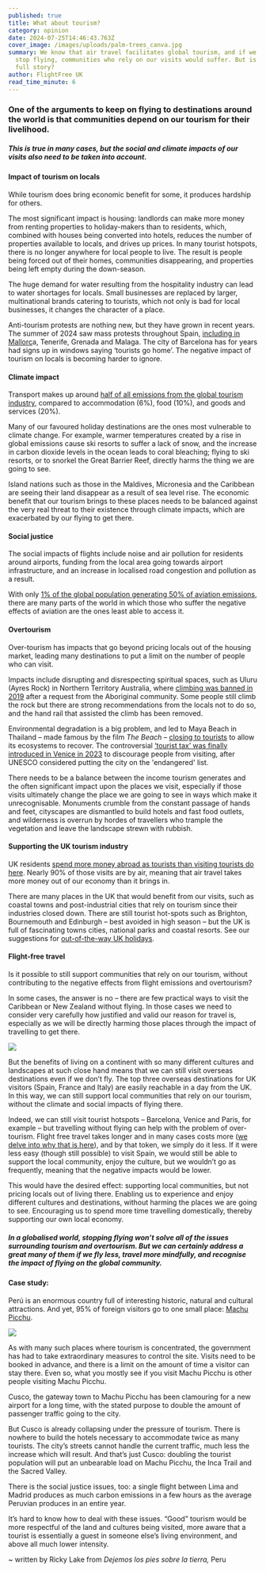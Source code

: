 ```yaml
---
published: true
title: What about tourism?
category: opinion
date: 2024-07-25T14:46:43.763Z
cover_image: /images/uploads/palm-trees_canva.jpg
summary: We know that air travel facilitates global tourism, and if we were to
  stop flying, communities who rely on our visits would suffer. But is that the
  full story?
author: FlightFree UK
read_time_minute: 6
---
```

### One of the arguments to keep on flying to destinations around the world is that communities depend on our tourism for their livelihood.

##### This is true in many cases, but the social and climate impacts of our visits also need to be taken into account. 

#### Impact of tourism on locals

While tourism does bring economic benefit for some, it produces hardship for others. 

The most significant impact is housing: landlords can make more money from renting properties to holiday-makers than to residents, which, combined with houses being converted into hotels, reduces the number of properties available to locals, and drives up prices. In many tourist hotspots, there is no longer anywhere for local people to live. The result is people being forced out of their homes, communities disappearing, and properties being left empty during the down-season.

The huge demand for water resulting from the hospitality industry can lead to water shortages for locals. Small businesses are replaced by larger, multinational brands catering to tourists, which not only is bad for local businesses, it changes the character of a place. 

Anti-tourism protests are nothing new, but they have grown in recent years. The summer of 2024 saw mass protests throughout Spain, [including in Mallorc](https://www.aljazeera.com/gallery/2024/7/22/thousands-protest-over-tourism-in-spains-mallorca)a, Tenerife, Grenada and Malaga. The city of Barcelona has for years had signs up in windows saying ‘tourists go home’. The negative impact of tourism on locals is becoming harder to ignore.

#### Climate impact

Transport makes up around [half of all emissions from the global tourism industry](https://sustainabletravel.org/issues/carbon-footprint-tourism/), compared to accommodation (6%), food (10%), and goods and services (20%). 

Many of our favoured holiday destinations are the ones most vulnerable to climate change. For example, warmer temperatures created by a rise in global emissions cause ski resorts to suffer a lack of snow, and the increase in carbon dioxide levels in the ocean leads to coral bleaching; flying to ski resorts, or to snorkel the Great Barrier Reef, directly harms the thing we are going to see. 

Island nations such as those in the Maldives, Micronesia and the Caribbean are seeing their land disappear as a result of sea level rise. The economic benefit that our tourism brings to these places needs to be balanced against the very real threat to their existence through climate impacts, which are exacerbated by our flying to get there.

#### Social justice

The social impacts of flights include noise and air pollution for residents around airports, funding from the local area going towards airport infrastructure, and an increase in localised road congestion and pollution as a result. 

With only [1% of the global population generating 50% of aviation emissions](https://www.theguardian.com/business/2020/nov/17/people-cause-global-aviation-emissions-study-covid-19), there are many parts of the world in which those who suffer the negative effects of aviation are the ones least able to access it. 

#### Overtourism

Over-tourism has impacts that go beyond pricing locals out of the housing market, leading many destinations to put a limit on the number of people who can visit. 

Impacts include disrupting and disrespecting spiritual spaces, such as Uluru (Ayres Rock) in Northern Territory Australia, where [climbing was banned in 2019](https://www.bbc.co.uk/news/world-australia-50151344) after a request from the Aboriginal community. Some people still climb the rock but there are strong recommendations from the locals not to do so, and the hand rail that assisted the climb has been removed.

Environmental degradation is a big problem, and led to Maya Beach in Thailand – made famous by the film *The Beach* – [closing to tourists](https://www.contiki.com/six-two/article/the-beach-closed/) to allow its ecosystems to recover. The controversial [‘tourist tax’ was finally introduced in Venice in 2023](https://www.timeout.com/news/venice-will-charge-tourists-5-to-enter-the-city-from-next-year-090823) to discourage people from visiting, after UNESCO considered putting the city on the 'endangered' list. 

T﻿here needs to be a balance between the income tourism generates and the often significant impact upon the places we visit, especially if those visits ultimately change the place we are going to see in ways which make it unrecognisable. Monuments crumble from the constant passage of hands and feet, cityscapes are dismantled to build hotels and fast food outlets, and wilderness is overrun by hordes of travellers who trample the vegetation and leave the landscape strewn with rubbish.

#### Supporting the UK tourism industry

UK residents [spend more money abroad as tourists than visiting tourists do here](https://www.ons.gov.uk/peoplepopulationandcommunity/leisureandtourism/articles/traveltrends/2023). Nearly 90% of those visits are by air, meaning that air travel takes more money out of our economy than it brings in. 

There are many places in the UK that would benefit from our visits, such as coastal towns and post-industrial cities that rely on tourism since their industries closed down. There are still tourist hot-spots such as Brighton, Bournemouth and Edinburgh – best avoided in high season – but the UK is full of fascinating towns cities, national parks and coastal resorts. See our suggestions for [out-of-the-way UK holidays](/travel_articles/destination-uk/). 

#### Flight-free travel

Is it possible to still support communities that rely on our tourism, without contributing to the negative effects from flight emissions and overtourism?

In some cases, the answer is no – there are few practical ways to visit the Caribbean or New Zealand without flying. In those cases we need to consider very carefully how justified and valid our reason for travel is, especially as we will be directly harming those places through the impact of travelling to get there.

![](/images/uploads/london-barcelona.jpg)

But the benefits of living on a continent with so many different cultures and landscapes at such close hand means that we can still visit overseas destinations even if we don’t fly. The top three overseas destinations for UK visitors (Spain, France and Italy) are easily reachable in a day from the UK. In this way, we can still support local communities that rely on our tourism, without the climate and social impacts of flying there.

Indeed, we can still visit tourist hotspots – Barcelona, Venice and Paris, for example – but travelling without flying can help with the problem of over-tourism. Flight free travel takes longer and in many cases costs more ([we delve into why that is here](https://www.instagram.com/p/C9zBaiGhZxM/)), and by that token, we simply do it less. If it were less easy (though still possible) to visit Spain, we would still be able to support the local community, enjoy the culture, but we wouldn’t go as frequently, meaning that the negative impacts would be lower.

This would have the desired effect: supporting local communities, but not pricing locals out of living there. Enabling us to experience and enjoy different cultures and destinations, without harming the places we are going to see. Encouraging us to spend more time travelling domestically, thereby supporting our own local economy.

##### In a globalised world, stopping flying won’t solve all of the issues surrounding tourism and overtourism. But we can certainly address a great many of them if we fly less, travel more mindfully, and recognise the impact of flying on the global community.

#### Case study:

Perú is an enormous country full of interesting historic, natural and cultural attractions. And yet, 95% of foreign visitors go to one small place: [Machu Picchu](https://flightfree.co.uk/post/tossing-out-my-bucket-list/). 

![](/images/uploads/machupicchu-unsplash-scott-umstattd.jpg)

As with many such places where tourism is concentrated, the government has had to take extraordinary measures to control the site. Visits need to be booked in advance, and there is a limit on the amount of time a visitor can stay there. Even so, what you mostly see if you visit Machu Picchu is other people visiting Machu Picchu.

Cusco, the gateway town to Machu Picchu has been clamouring for a new airport for a long time, with the stated purpose to double the amount of passenger traffic going to the city. 

But Cusco is already collapsing under the pressure of tourism. There is nowhere to build the hotels necessary to accommodate twice as many tourists. The city’s streets cannot handle the current traffic, much less the increase which will result. And that’s just Cusco: doubling the tourist population will put an unbearable load on Machu Picchu, the Inca Trail and the Sacred Valley.

There is the social justice issues, too: a single flight between Lima and Madrid produces as much carbon emissions in a few hours as the average Peruvian produces in an entire year.

It’s hard to know how to deal with these issues. “Good” tourism would be more respectful of the land and cultures being visited, more aware that a tourist is essentially a guest in someone else’s living environment, and above all much lower intensity.

~ written by Ricky Lake from *Dejemos los pies sobre la tierra,* Peru